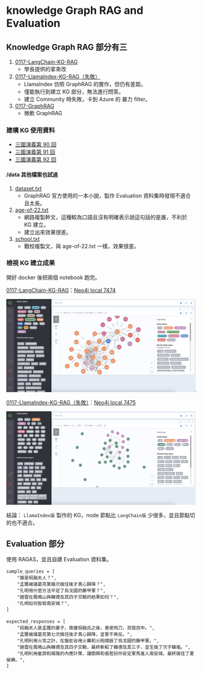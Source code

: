 # knowledge Graph RAG and Evaluation

## Knowledge Graph RAG 部分有三

1. [0117-LangChain-KG-RAG](./0117-GraphRAG-Evaluation/0117-LangChain-KG-RAG.ipynb)
    - 學長提供的拿來改
2. [0117-LlamaIndex-KG-RAG（失敗）](./0117-GraphRAG-Evaluation/0117-LlamaIndex-KG-RAG.ipynb)
    - LlamaIndex 仿照 GraphRAG 的實作，但仍有差距。
    - 僅能執行到建立 KG 部分，無法進行問答。
    - 建立 Community 時失敗，卡到 Azure 的 暴力 filter。
3. [0117-GraphRAG](./0117-GraphRAG-Evaluation/GraphRAG/0117-GraphRAG.ipynb)
    - 微軟 GraphRAG

### 建構 KG 使用資料

- [三國演義第 90 回](./0117-GraphRAG-Evaluation/data/90-Romance-of-the-Three-Kingdoms.txt)
- [三國演義第 91 回](./0117-GraphRAG-Evaluation/data/91-Romance-of-the-Three-Kingdoms.txt)
- [三國演義第 92 回](./0117-GraphRAG-Evaluation/data/92-Romance-of-the-Three-Kingdoms.txt)

#### /data 其他檔案也試過

1. [dataset.txt](./0117-GraphRAG-Evaluation/data/dataset.txt)
    - GraphRAG 官方使用的一本小說，製作 Evaluation 資料集時發現不適合且太長。
2. [age-of-22.txt](./0117-GraphRAG-Evaluation/data/age-of-22.txt)
    - 網路複製幹文，這種較為口語且沒有明確表示說這句話的是誰，不利於 KG 建立。
    - 建立出來效果很差。
3. [school.txt](./0117-GraphRAG-Evaluation/data/school.txt)
    - 戰校複製文，與 age-of-22.txt 一樣，效果很差。

### 檢視 KG 建立成果

開好 docker 後把兩個 notebook 跑完。

[0117-LangChain-KG-RAG](./0117-GraphRAG-Evaluation/0117-LangChain-KG-RAG.ipynb)：[Neo4j local 7474](http://localhost:7474/browser/)

![img](./static/0117-neo4j-7474-KG.png)

[0117-LlamaIndex-KG-RAG（失敗）](./0117-GraphRAG-Evaluation/0117-LlamaIndex-KG-RAG.ipynb)：[Neo4j local 7475](http://localhost:7475/browser/)

![img](./static/0117-neo4j-7475-KG.png)

結論： `LlamaIndex版` 製作的 KG，node 節點比 `LangChain版` 少很多，並且節點切的也不適合。

## Evaluation 部分

使用 RAGAS，並且自建 Evaluation 資料集。

```plaintext
sample_queries = [
    "誰是祝融夫人？",
    "孟獲被諸葛亮第幾次擒住後才真心歸降？",
    "孔明用什麼方法平定了烏戈國的藤甲軍？",
    "趙雲在鳳鳴山與韓德及其四子交戰的結果如何？",
    "孔明如何智取南安城？",
]

expected_responses = [
    "祝融夫人是孟獲的妻子，南蠻祝融氏之後，善使飛刀，百發百中。",
    "孟獲被諸葛亮第七次擒住後才真心歸降，並誓不再反。",
    "孔明利用火攻之計，在盤蛇谷用火藥和火砲燒毀了烏戈國的藤甲軍。",
    "趙雲在鳳鳴山與韓德及其四子交戰，最終斬殺了韓德及其三子，並生擒了次子韓瑤。",
    "孔明利用崔諒和楊陵的內應計策，讓關興和張苞扮作安定軍馬進入南安城，最終擒住了夏侯楙。",
]
```